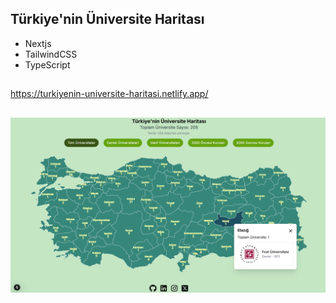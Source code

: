 ## Türkiye'nin Üniversite Haritası
- Nextjs
- TailwindCSS
- TypeScript
##
https://turkiyenin-universite-haritasi.netlify.app/
##
![turkey-map](https://github.com/alprenkrc/turkiyenin-universiteleri/blob/master/public/image.png)
